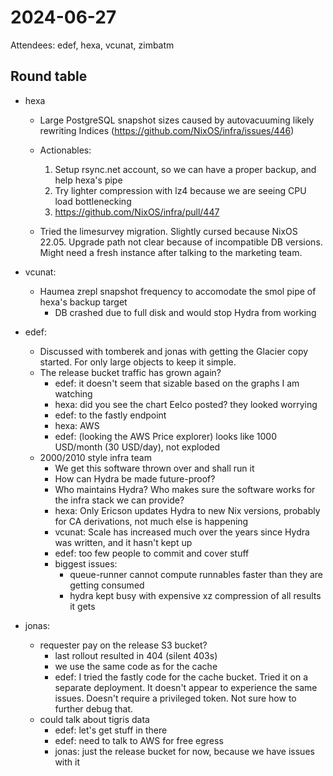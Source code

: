 # 2024-06-27

Attendees: edef, hexa, vcunat, zimbatm

## Round table

- hexa
  - Large PostgreSQL snapshot sizes caused by autovacuuming likely rewriting
    Indices (https://github.com/NixOS/infra/issues/446)

  - Actionables:
    1. Setup rsync.net account, so we can have a proper backup, and help hexa's
       pipe
    2. Try lighter compression with lz4 because we are seeing CPU load
       bottlenecking
    3. https://github.com/NixOS/infra/pull/447
  - Tried the limesurvey migration. Slightly cursed because NixOS 22.05. Upgrade
    path not clear because of incompatible DB versions. Might need a fresh
    instance after talking to the marketing team.

- vcunat:
  - Haumea zrepl snapshot frequency to accomodate the smol pipe of hexa's backup
    target
    - DB crashed due to full disk and would stop Hydra from working

- edef:
  - Discussed with tomberek and jonas with getting the Glacier copy started. For
    only large objects to keep it simple.
  - The release bucket traffic has grown again?
    - edef: it doesn't seem that sizable based on the graphs I am watching
    - hexa: did you see the chart Eelco posted? they looked worrying
    - edef: to the fastly endpoint
    - hexa: AWS
    - edef: (looking the AWS Price explorer) looks like 1000 USD/month (30
      USD/day), not exploded
  - 2000/2010 style infra team
    - We get this software thrown over and shall run it
    - How can Hydra be made future-proof?
    - Who maintains Hydra? Who makes sure the software works for the infra stack
      we can provide?
    - hexa: Only Ericson updates Hydra to new Nix versions, probably for CA
      derivations, not much else is happening
    - vcunat: Scale has increased much over the years since Hydra was written,
      and it hasn't kept up
    - edef: too few people to commit and cover stuff
    - biggest issues:
      - queue-runner cannot compute runnables faster than they are getting
        consumed
      - hydra kept busy with expensive xz compression of all results it gets

- jonas:
  - requester pay on the release S3 bucket?
    - last rollout resulted in 404 (silent 403s)
    - we use the same code as for the cache
    - edef: I tried the fastly code for the cache bucket. Tried it on a separate
      deployment. It doesn't appear to experience the same issues. Doesn't
      require a privileged token. Not sure how to further debug that.
  - could talk about tigris data
    - edef: let's get stuff in there
    - edef: need to talk to AWS for free egress
    - jonas: just the release bucket for now, because we have issues with it
